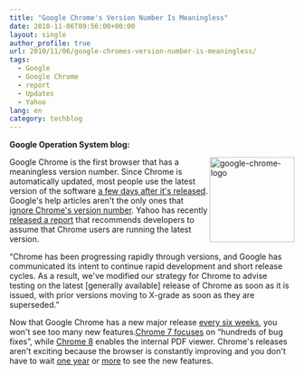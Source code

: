 ```yaml
---
title: "Google Chrome's Version Number Is Meaningless"
date: 2010-11-06T09:56:00+00:00
layout: single
author_profile: true
url: 2010/11/06/google-chromes-version-number-is-meaningless/
tags:
  - Google
  - Google Chrome
  - report
  - Updates
  - Yahoo
lang: en
category: techblog
---
```

**Google Operation System blog:** 

[<img title="google-chrome-logo" border="0" alt="google-chrome-logo" align="right" src="http://lh6.ggpht.com/_vaUVXcmC3OI/TNUfUdzneWI/AAAAAAAADCw/iSQf1p6FERk/google-chrome-logo_thumb%5B2%5D.png?imgmax=800" width="150" height="150" />](http://lh5.ggpht.com/_vaUVXcmC3OI/TNUfRtL1A-I/AAAAAAAADCs/2RfJIuvF6z4/s1600-h/google-chrome-logo%5B4%5D.png)Google Chrome is the first browser that has a meaningless version number. Since Chrome is automatically updated, most people use the latest version of the software [a few days after it's released](http://googlesystem.blogspot.com/2009/05/google-chrome-most-effective-updater.html).  
Google's help articles aren't the only ones that [ignore Chrome's version number](http://googlesystem.blogspot.com/2010/09/google-chrome-latest-version.html). Yahoo has recently [released a report](http://www.yuiblog.com/blog/2010/11/03/gbs-update-2010q4/) that recommends developers to assume that Chrome users are running the latest version.

“Chrome has been progressing rapidly through versions, and Google has communicated its intent to continue rapid development and short release cycles. As a result, we've modified our strategy for Chrome to advise testing on the latest [generally available] release of Chrome as soon as it is issued, with prior versions moving to X-grade as soon as they are superseded.”

Now that Google Chrome has a new major release [every six weeks](http://blog.chromium.org/2010/07/release-early-release-often.html), you won't see too many new features.[Chrome 7 focuses](http://chrome.blogspot.com/2010/10/bringing-another-chrome-release-to-you.html) on “hundreds of bug fixes”, while [Chrome 8](http://googlechromereleases.blogspot.com/2010/11/beta-channel-update.html) enables the internal PDF viewer. Chrome's releases aren't exciting because the browser is constantly improving and you don't have to wait [one year](http://www.mozilla.com/en-US/firefox/3.6/releasenotes/) or [more](http://www.cmswire.com/cms/web-cms/ie8-released-already-obsolete-004160.php) to see the new features.